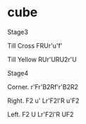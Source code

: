 # cube
Stage3

Till Cross FRUr'u'f'


Till Yellow RUr'URU2r'U



Stage4

Corner.  r'Fr'B2Rf'r'B2R2


Right.  F2 u' Lr'F2l'R u'F2


Left.  F2 U Lr'F2l'R UF2
